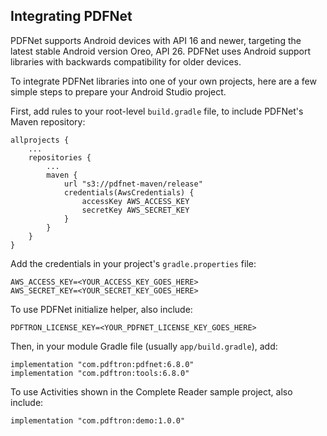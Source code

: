 ## Integrating PDFNet

PDFNet supports Android devices with API 16 and newer, targeting the latest stable Android version Oreo, API 26. PDFNet uses Android support libraries with backwards compatibility for older devices.

To integrate PDFNet libraries into one of your own projects, here are a few simple steps to prepare your Android Studio project.

First, add rules to your root-level `build.gradle` file, to include PDFNet's Maven repository:

```
allprojects {
    ...
    repositories {
        ...
        maven {
            url "s3://pdfnet-maven/release"
            credentials(AwsCredentials) {
                accessKey AWS_ACCESS_KEY
                secretKey AWS_SECRET_KEY
            }
        }
    }
}
```

Add the credentials in your project's `gradle.properties` file:

```
AWS_ACCESS_KEY=<YOUR_ACCESS_KEY_GOES_HERE>
AWS_SECRET_KEY=<YOUR_SECRET_KEY_GOES_HERE>
```

To use PDFNet initialize helper, also include:

```
PDFTRON_LICENSE_KEY=<YOUR_PDFNET_LICENSE_KEY_GOES_HERE>
```

Then, in your module Gradle file (usually `app/build.gradle`), add:

```
implementation "com.pdftron:pdfnet:6.8.0"
implementation "com.pdftron:tools:6.8.0"
```

To use Activities shown in the Complete Reader sample project, also include:

```
implementation "com.pdftron:demo:1.0.0"
```
